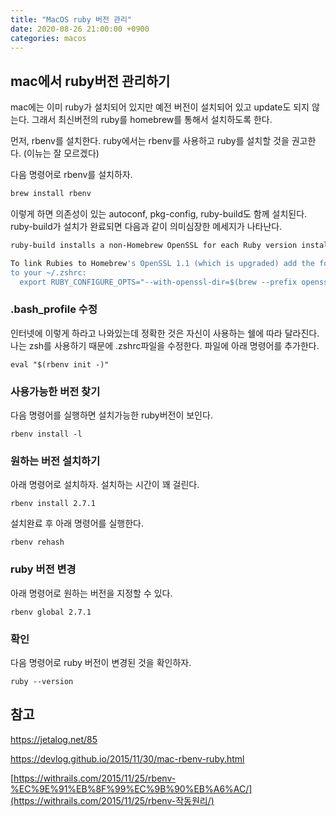 ```yaml
---
title: "MacOS ruby 버전 관리"
date: 2020-08-26 21:00:00 +0900
categories: macos
---
```


## mac에서 ruby버전 관리하기

mac에는 이미 ruby가 설치되어 있지만 예전 버전이 설치되어 있고 update도 되지 않는다. 그래서 최신버전의 ruby를 homebrew를 통해서 설치하도록 한다. 

먼저, rbenv를 설치한다. ruby에서는 rbenv를 사용하고 ruby를 설치할 것을 권고한다. (이뉴는 잘 모르겠다)

다음 명령어로 rbenv를 설치하자. 

```bash
brew install rbenv
```

이렇게 하면 의존성이 있는 autoconf, pkg-config, ruby-build도 함께 설치된다. ruby-build가 설치가 완료되면 다음과 같이 의미심장한 메세지가 나타난다. 

```bash
ruby-build installs a non-Homebrew OpenSSL for each Ruby version installed and these are never upgraded.

To link Rubies to Homebrew's OpenSSL 1.1 (which is upgraded) add the following
to your ~/.zshrc:
  export RUBY_CONFIGURE_OPTS="--with-openssl-dir=$(brew --prefix openssl@1.1)"
```

### .bash_profile 수정

인터넷에 이렇게 하라고 나와있는데 정확한 것은 자신이 사용하는 쉘에 따라 달라진다. 나는 zsh를 사용하기 때문에 .zshrc파일을 수정한다. 파일에 아래 명령어를 추가한다. 

```
eval "$(rbenv init -)"
```

### 사용가능한 버전 찾기 

다음 명령어를 실행하면 설치가능한 ruby버전이 보인다. 

```
rbenv install -l
```

### 원하는 버전 설치하기 

아래 명령어로 설치하자. 설치하는 시간이 꽤 걸린다.

```
rbenv install 2.7.1
```

설치완료 후 아래 명령어를 실행한다. 

```
rbenv rehash
```

### ruby 버전 변경

아래 명령어로 원하는 버전을 지정할 수 있다. 

```
rbenv global 2.7.1
```

### 확인

다음 명령어로 ruby 버전이 변경된 것을 확인하자.

```
ruby --version
```



## 참고

https://jetalog.net/85

https://devlog.github.io/2015/11/30/mac-rbenv-ruby.html

[https://withrails.com/2015/11/25/rbenv-%EC%9E%91%EB%8F%99%EC%9B%90%EB%A6%AC/](https://withrails.com/2015/11/25/rbenv-작동원리/)  